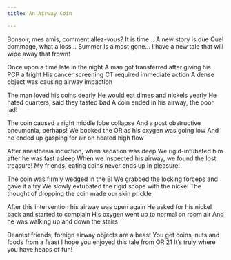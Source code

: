 ```yaml
---
title: An Airway Coin 

---
```


Bonsoir, mes amis, comment allez-vous?
It is time… A new story is due
Quel dommage, what a loss… Summer is almost gone…
I have a new tale that will wipe away that frown!

Once upon a time late in the night
A man got transferred after giving his PCP a fright 
His cancer screening CT required immediate action 
A dense object was causing airway impaction

The man loved his coins dearly 
He would eat dimes and nickels yearly 
He hated quarters, said they tasted bad 
A coin ended in his airway, the poor lad! 

The coin caused a right middle lobe collapse
And a post obstructive pneumonia, perhaps! 
We booked the OR as his oxygen was going low
And he ended up gasping for air on heated high flow

After anesthesia induction, when sedation was deep
We rigid-intubated him after he was fast asleep
When we inspected his airway, we found the lost treasure!
My friends, eating coins never ends up in pleasure!

The coin was firmly wedged in the BI 
We grabbed the locking forceps and gave it a try
We slowly extubated the rigid scope with the nickel
The thought of dropping the coin made our skin prickle 

After this intervention his airway was open again 
He asked for his nickel back and started  to complain
His oxygen went up to normal on room air
And he was walking up and down the stairs

Dearest friends, foreign airway objects are a beast 
You get coins, nuts and foods from a feast
I hope you enjoyed this tale from OR 21 
It’s truly where you have heaps of fun!